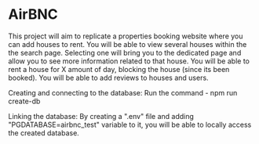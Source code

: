 # AirBNC

This project will aim to replicate a properties booking website where you can add houses to rent. You will be able to view several houses within the the search page. Selecting one will bring you to the dedicated page and allow you to see more information related to that house. You will be able to rent a house for X amount of day, blocking the house (since its been booked). You will be able to add reviews to houses and users.

Creating and connecting to the database:
Run the command - npm run create-db

Linking the database:
By creating a ".env" file and adding "PGDATABASE=airbnc_test" variable to it, you will be able to locally access the created database.
